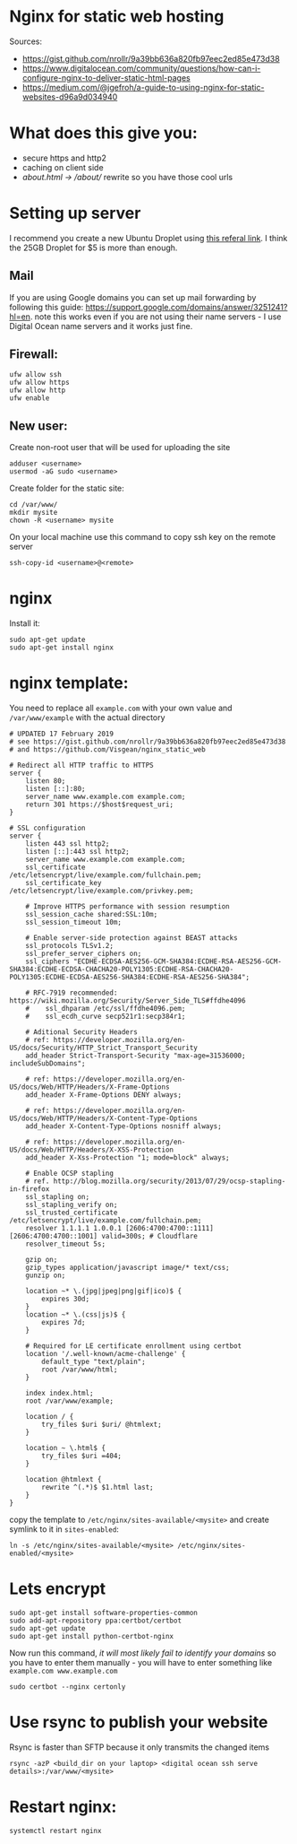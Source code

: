 # Nginx for static web hosting

Sources: 
- https://gist.github.com/nrollr/9a39bb636a820fb97eec2ed85e473d38
- https://www.digitalocean.com/community/questions/how-can-i-configure-nginx-to-deliver-static-html-pages
- https://medium.com/@jgefroh/a-guide-to-using-nginx-for-static-websites-d96a9d034940


# What does this give you:

- secure https and http2 
- caching on client side
- *about.html -> /about/* rewrite so you have those cool urls




# Setting up server

I recommend you create a new Ubuntu Droplet using [this referal link](https://m.do.co/c/382cb33740a4). I think the 25GB Droplet for $5 is more than enough.

## Mail

If you are using Google domains you can set up mail forwarding by following this guide: https://support.google.com/domains/answer/3251241?hl=en. note this works even if you are not using their name servers - I use Digital Ocean name servers and it works just fine.

## Firewall:

```
ufw allow ssh
ufw allow https
ufw allow http 
ufw enable
```

##  New user:

Create non-root user that will be used for uploading the site

```
adduser <username>
usermod -aG sudo <username>
```

Create folder for the static site:

```
cd /var/www/
mkdir mysite
chown -R <username> mysite
```

On your local machine use this command to copy ssh key on the remote server
```
ssh-copy-id <username>@<remote>
```


# nginx

Install it:

```
sudo apt-get update
sudo apt-get install nginx
```


# nginx template:

You need to replace all ``example.com`` with your own value and ``/var/www/example`` with the actual directory

```nginx
# UPDATED 17 February 2019
# see https://gist.github.com/nrollr/9a39bb636a820fb97eec2ed85e473d38
# and https://github.com/Visgean/nginx_static_web

# Redirect all HTTP traffic to HTTPS
server {
    listen 80;
    listen [::]:80;
    server_name www.example.com example.com;
    return 301 https://$host$request_uri;
}

# SSL configuration
server {
    listen 443 ssl http2;
    listen [::]:443 ssl http2;
    server_name www.example.com example.com;
    ssl_certificate      /etc/letsencrypt/live/example.com/fullchain.pem;
    ssl_certificate_key  /etc/letsencrypt/live/example.com/privkey.pem;

    # Improve HTTPS performance with session resumption
    ssl_session_cache shared:SSL:10m;
    ssl_session_timeout 10m;

    # Enable server-side protection against BEAST attacks
    ssl_protocols TLSv1.2;
    ssl_prefer_server_ciphers on;
    ssl_ciphers "ECDHE-ECDSA-AES256-GCM-SHA384:ECDHE-RSA-AES256-GCM-SHA384:ECDHE-ECDSA-CHACHA20-POLY1305:ECDHE-RSA-CHACHA20-POLY1305:ECDHE-ECDSA-AES256-SHA384:ECDHE-RSA-AES256-SHA384";

    # RFC-7919 recommended: https://wiki.mozilla.org/Security/Server_Side_TLS#ffdhe4096
    #    ssl_dhparam /etc/ssl/ffdhe4096.pem;
    #    ssl_ecdh_curve secp521r1:secp384r1;

    # Aditional Security Headers
    # ref: https://developer.mozilla.org/en-US/docs/Security/HTTP_Strict_Transport_Security
    add_header Strict-Transport-Security "max-age=31536000; includeSubDomains";

    # ref: https://developer.mozilla.org/en-US/docs/Web/HTTP/Headers/X-Frame-Options
    add_header X-Frame-Options DENY always;

    # ref: https://developer.mozilla.org/en-US/docs/Web/HTTP/Headers/X-Content-Type-Options
    add_header X-Content-Type-Options nosniff always;

    # ref: https://developer.mozilla.org/en-US/docs/Web/HTTP/Headers/X-XSS-Protection
    add_header X-Xss-Protection "1; mode=block" always;

    # Enable OCSP stapling
    # ref. http://blog.mozilla.org/security/2013/07/29/ocsp-stapling-in-firefox
    ssl_stapling on;
    ssl_stapling_verify on;
    ssl_trusted_certificate /etc/letsencrypt/live/example.com/fullchain.pem;
    resolver 1.1.1.1 1.0.0.1 [2606:4700:4700::1111] [2606:4700:4700::1001] valid=300s; # Cloudflare
    resolver_timeout 5s;

    gzip on;
    gzip_types application/javascript image/* text/css;
    gunzip on;

    location ~* \.(jpg|jpeg|png|gif|ico)$ {
        expires 30d;
    }
    location ~* \.(css|js)$ {
        expires 7d;
    }

    # Required for LE certificate enrollment using certbot
    location '/.well-known/acme-challenge' {
        default_type "text/plain";
        root /var/www/html;
    }

    index index.html;
    root /var/www/example;

    location / {
        try_files $uri $uri/ @htmlext;
    }

    location ~ \.html$ {
        try_files $uri =404;
    }

    location @htmlext {
        rewrite ^(.*)$ $1.html last;
    }
}
```

copy the template to ``/etc/nginx/sites-available/<mysite>`` and create symlink to it in ``sites-enabled``:

```
ln -s /etc/nginx/sites-available/<mysite> /etc/nginx/sites-enabled/<mysite>
```

# Lets encrypt

```
sudo apt-get install software-properties-common
sudo add-apt-repository ppa:certbot/certbot
sudo apt-get update
sudo apt-get install python-certbot-nginx
```

Now run this command, *it will most likely fail to identify your domains* so you have to enter them manually - you will have to enter something like ``example.com www.example.com``
```
sudo certbot --nginx certonly
```

# Use rsync to publish your website 

Rsync is faster than SFTP because it only transmits the changed items

```
rsync -azP <build_dir on your laptop> <digital ocean ssh serve details>:/var/www/<mysite>
```

# Restart nginx:

```
systemctl restart nginx
```
